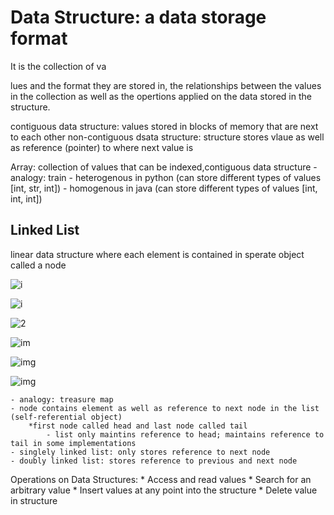 # Data Structure: a data storage format

It is the collection of va

lues and the format they are stored in, the relationships between the values
in the collection as well as the opertions applied on the data stored in the structure.

contiguous data structure: values stored in blocks of memory  that are next to each other
non-contiguous dsata structure: structure stores vlaue as well as reference (pointer) to where next value is

Array: collection of values that can be indexed,contiguous data structure
    -analogy: train
    - heterogenous in python (can store different types of values [int, str, int])
    - homogenous in java (can store different types of values [int, int, int])

## Linked List

linear data structure where each element is contained in sperate object called a node

![i](/Users/austinpaxton/Documents/dev/DSA/Data_Structures/Singly_and_Doubly_LinkedLists/img/1.png)

![i](/Users/austinpaxton/Documents/dev/DSA/Data_Structures/Singly_and_Doubly_LinkedLists/img/2.png)

![2](/Users/austinpaxton/Documents/dev/DSA/Data_Structures/Singly_and_Doubly_LinkedLists/img/3.png)

![im](/Users/austinpaxton/Documents/dev/DSA/Data_Structures/Singly_and_Doubly_LinkedLists/img/4.png)

![img](/Users/austinpaxton/Documents/dev/DSA/Data_Structures/Singly_and_Doubly_LinkedLists/img/5.png)

![img](/Users/austinpaxton/Documents/dev/DSA/Data_Structures/Singly_and_Doubly_LinkedLists/img/6.png)

    - analogy: treasure map
    - node contains element as well as reference to next node in the list (self-referential object)
        *first node called head and last node called tail
            - list only maintins reference to head; maintains reference to tail in some implementations
    - singlely linked list: only stores reference to next node
    - doubly linked list: stores reference to previous and next node

Operations on Data Structures:
    * Access and read values
    * Search for an arbitrary value
    * Insert values at any point into the structure
    * Delete value in structure
